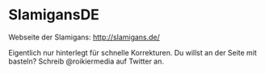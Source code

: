 SlamigansDE
===========

Webseite der Slamigans: http://slamigans.de/

Eigentlich nur hinterlegt für schnelle Korrekturen.
Du willst an der Seite mit basteln? Schreib @roikiermedia auf Twitter an.

